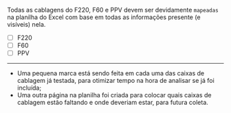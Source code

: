 Todas as cablagens do F220, F60 e PPV devem ser devidamente ``mapeadas`` na planilha do Excel com base em todas as informações presente (e visíveis) nela.
- [ ] F220
- [ ] F60
- [ ] PPV
---
- Uma pequena marca está sendo feita em cada uma das caixas de cablagem já testada, para otimizar tempo na hora de analisar se já foi incluída;
- Uma outra página na planilha foi criada para colocar quais caixas de cablagem estão faltando e onde deveriam estar, para futura coleta.